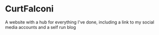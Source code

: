 # CurtFalconi
A website with a hub for everything I've done, including a link to my social media accounts and a self run blog
